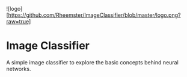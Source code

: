 ![logo][https://github.com/Rheemster/ImageClassifier/blob/master/logo.png?raw=true]
# Image Classifier

A simple image classifier to explore the basic concepts behind neural networks.
